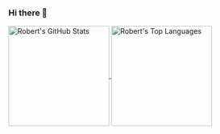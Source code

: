 ### Hi there 👋

<a href="https://github.com/rodobre">
  <img height=200 align="center" src="https://github-stats-sage-five.vercel.app/api?username=rodobre&show=reviews,discussions_started,discussions_answered,prs_merged,prs_merged_percentage" alt="Robert's GitHub Stats" />
</a>
<a href="https://github.com/rodobre">
  <img height=200 align="center" src="https://github-stats-sage-five.vercel.app/api/top-langs/?username=rodobre)](https://github.com/anuraghazra/github-readme-stats&layout=compact&langs_count=8&card_width=320" alt="Robert's Top Languages" />
</a>

<!--
**rodobre/rodobre** is a ✨ _special_ ✨ repository because its `README.md` (this file) appears on your GitHub profile.

Here are some ideas to get you started:

- 🔭 I’m currently working on ...
- 🌱 I’m currently learning ...
- 👯 I’m looking to collaborate on ...
- 🤔 I’m looking for help with ...
- 💬 Ask me about ...
- 📫 How to reach me: ...
- 😄 Pronouns: ...
- ⚡ Fun fact: ...
-->
